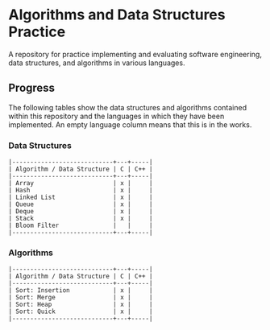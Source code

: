 # Algorithms and Data Structures Practice
A repository for practice implementing and evaluating software engineering, data structures, and algorithms in various languages.

## Progress
The following tables show the data structures and algorithms contained within this repository and the languages in which they have been implemented. An empty language column means that this is in the works.

### Data Structures
```
|----------------------------+---+-----|
| Algorithm / Data Structure | C | C++ |
|----------------------------+---+-----|
| Array                      | x |     |
| Hash                       | x |     |
| Linked List                | x |     |
| Queue                      | x |     |
| Deque                      | x |     |
| Stack                      | x |     |
| Bloom Filter               |   |     |
|----------------------------+---+-----|
```

### Algorithms
```
|----------------------------+---+-----|
| Algorithm / Data Structure | C | C++ |
|----------------------------+---+-----|
| Sort: Insertion            | x |     |
| Sort: Merge                | x |     |
| Sort: Heap                 | x |     |
| Sort: Quick                | x |     |
|----------------------------+---+-----|
```
